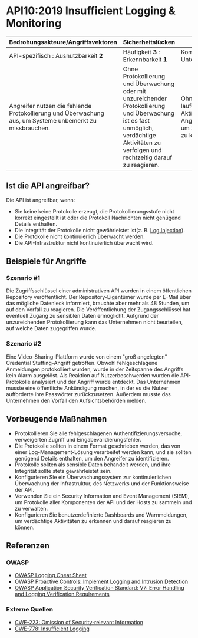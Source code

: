 API10:2019 Insufficient Logging & Monitoring
============================================

| Bedrohungsakteure/Angriffsvektoren | Sicherheitslücken | Auswirkungen |
| - | - | - |
| API-spezifisch : Ausnutzbarkeit **2** | Häufigkeit **3** : Erkennbarkeit **1** | Komplexität **2** : Unternehmensspezifisch |
| Angreifer nutzen die fehlende Protokollierung und Überwachung aus, um Systeme unbemerkt zu missbrauchen. | Ohne Protokollierung und Überwachung oder mit unzureichender Protokollierung und Überwachung ist es fast unmöglich, verdächtige Aktivitäten zu verfolgen und rechtzeitig darauf zu reagieren. | Ohne Einblick in laufende bösartige Aktivitäten haben Angreifer genügend Zeit, um Systeme vollständig zu kompromittieren. |

## Ist die API angreifbar?

Die API ist angreifbar, wenn:

* Sie keine keine Protokolle erzeugt, die Protokollierungsstufe nicht korrekt eingestellt ist oder die Protokoll Nachrichten nicht genügend Details enthalten.
* Die Integrität der Protokolle nicht gewährleistet ist(z. B. [Log Injection][1]).
* Die Protokolle nicht kontinuierlich überwacht werden.
* Die API-Infrastruktur nicht kontinuierlich überwacht wird.

## Beispiele für Angriffe

### Szenario #1

Die Zugriffsschlüssel einer administrativen API wurden in einem öffentlichen Repository veröffentlicht. Der
Repository-Eigentümer wurde per E-Mail über das mögliche Datenleck informiert, brauchte aber mehr als
48 Stunden, um auf den Vorfall zu reagieren. Die Veröffentlichung der Zugangsschlüssel hat eventuell
Zugang zu sensiblen Daten ermöglicht. Aufgrund der unzureichenden Protokollierung kann das Unternehmen nicht beurteilen, auf welche Daten zugegriffen wurde.

### Szenario #2

Eine Video-Sharing-Plattform wurde von einem "groß angelegten" Credential Stuffing-Angriff getroffen.
Obwohl fehlgeschlagene Anmeldungen protokolliert wurden, wurde in der Zeitspanne des Angriffs kein Alarm ausgelöst.
Als Reaktion auf Nutzerbeschwerden wurden die API-Protokolle analysiert und der Angriff wurde entdeckt. Das Unternehmen musste eine öffentliche Ankündigung machen, in der es die Nutzer aufforderte ihre Passwörter zurückzusetzen. Außerdem musste das Unternehmen den Vorfall den Aufsichtsbehörden melden.

## Vorbeugende Maßnahmen

* Protokollieren Sie alle fehlgeschlagenen Authentifizierungsversuche, verweigerten Zugriff und Eingabevalidierungsfehler.
* Die Protokolle sollten in einem Format geschrieben werden, das von einer Log-Management-Lösung verarbeitet werden kann, und sie sollten genügend Details enthalten, um den Angreifer zu identifizieren.
* Protokolle sollten als sensible Daten behandelt werden, und ihre Integrität sollte stets gewährleistet sein.
* Konfigurieren Sie ein Überwachungssystem zur kontinuierlichen Überwachung der Infrastruktur, des Netzwerks und der Funktionsweise der API.
* Verwenden Sie ein Security Information and Event Management (SIEM), um Protokolle aller Komponenten der API und der Hosts zu sammeln und zu verwalten.
* Konfigurieren Sie benutzerdefinierte Dashboards und Warnmeldungen, um verdächtige Aktivitäten zu erkennen und darauf reagieren zu können.

## Referenzen

### OWASP

* [OWASP Logging Cheat Sheet][2]
* [OWASP Proactive Controls: Implement Logging and Intrusion Detection][3]
* [OWASP Application Security Verification Standard: V7: Error Handling and
  Logging Verification Requirements][4]

### Externe Quellen

* [CWE-223: Omission of Security-relevant Information][5]
* [CWE-778: Insufficient Logging][6]

[1]: https://www.owasp.org/index.php/Log_Injection
[2]: https://www.owasp.org/index.php/Logging_Cheat_Sheet
[3]: https://www.owasp.org/index.php/OWASP_Proactive_Controls
[4]: https://github.com/OWASP/ASVS/blob/master/4.0/en/0x15-V7-Error-Logging.md
[5]: https://cwe.mitre.org/data/definitions/223.html
[6]: https://cwe.mitre.org/data/definitions/778.html

